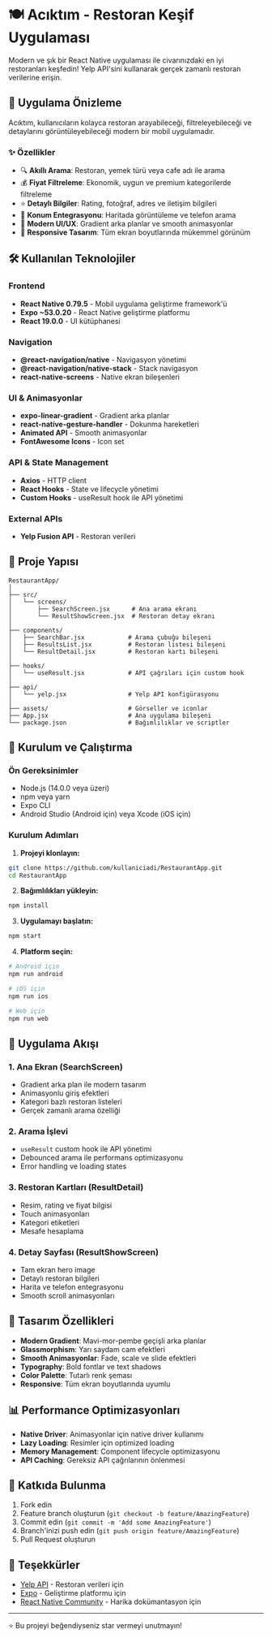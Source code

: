 # 🍽️ Acıktım - Restoran Keşif Uygulaması

Modern ve şık bir React Native uygulaması ile civarınızdaki en iyi restoranları keşfedin! Yelp API'sini kullanarak gerçek zamanlı restoran verilerine erişin.

## 📱 Uygulama Önizleme

Acıktım, kullanıcıların kolayca restoran arayabileceği, filtreleyebileceği ve detaylarını görüntüleyebileceği modern bir mobil uygulamadır.

### ✨ Özellikler

- 🔍 **Akıllı Arama**: Restoran, yemek türü veya cafe adı ile arama
- 💰 **Fiyat Filtreleme**: Ekonomik, uygun ve premium kategorilerde filtreleme
- ⭐ **Detaylı Bilgiler**: Rating, fotoğraf, adres ve iletişim bilgileri
- 📍 **Konum Entegrasyonu**: Haritada görüntüleme ve telefon arama
- 🎨 **Modern UI/UX**: Gradient arka planlar ve smooth animasyonlar
- 📱 **Responsive Tasarım**: Tüm ekran boyutlarında mükemmel görünüm

## 🛠️ Kullanılan Teknolojiler

### Frontend
- **React Native 0.79.5** - Mobil uygulama geliştirme framework'ü
- **Expo ~53.0.20** - React Native geliştirme platformu
- **React 19.0.0** - UI kütüphanesi

### Navigation
- **@react-navigation/native** - Navigasyon yönetimi
- **@react-navigation/native-stack** - Stack navigasyon
- **react-native-screens** - Native ekran bileşenleri

### UI & Animasyonlar
- **expo-linear-gradient** - Gradient arka planlar
- **react-native-gesture-handler** - Dokunma hareketleri
- **Animated API** - Smooth animasyonlar
- **FontAwesome Icons** - Icon set

### API & State Management
- **Axios** - HTTP client
- **React Hooks** - State ve lifecycle yönetimi
- **Custom Hooks** - useResult hook ile API yönetimi

### External APIs
- **Yelp Fusion API** - Restoran verileri

## 📁 Proje Yapısı

```
RestaurantApp/
│
├── src/
│   └── screens/
│       ├── SearchScreen.jsx      # Ana arama ekranı
│       └── ResultShowScreen.jsx  # Restoran detay ekranı
│
├── components/
│   ├── SearchBar.jsx            # Arama çubuğu bileşeni
│   ├── ResultsList.jsx          # Restoran listesi bileşeni
│   └── ResultDetail.jsx         # Restoran kartı bileşeni
│
├── hooks/
│   └── useResult.jsx            # API çağrıları için custom hook
│
├── api/
│   └── yelp.jsx                 # Yelp API konfigürasyonu
│
├── assets/                      # Görseller ve iconlar
├── App.jsx                      # Ana uygulama bileşeni
└── package.json                 # Bağımlılıklar ve scriptler
```

## 🚀 Kurulum ve Çalıştırma

### Ön Gereksinimler
- Node.js (14.0.0 veya üzeri)
- npm veya yarn
- Expo CLI
- Android Studio (Android için) veya Xcode (iOS için)

### Kurulum Adımları

1. **Projeyi klonlayın:**
```bash
git clone https://github.com/kullaniciadi/RestaurantApp.git
cd RestaurantApp
```

2. **Bağımlılıkları yükleyin:**
```bash
npm install
```

3. **Uygulamayı başlatın:**
```bash
npm start
```

4. **Platform seçin:**
```bash
# Android için
npm run android

# iOS için  
npm run ios

# Web için
npm run web
```


## 🎯 Uygulama Akışı

### 1. Ana Ekran (SearchScreen)
- Gradient arka plan ile modern tasarım
- Animasyonlu giriş efektleri
- Kategori bazlı restoran listeleri
- Gerçek zamanlı arama özelliği

### 2. Arama İşlevi
- `useResult` custom hook ile API yönetimi
- Debounced arama ile performans optimizasyonu
- Error handling ve loading states

### 3. Restoran Kartları (ResultDetail)
- Resim, rating ve fiyat bilgisi
- Touch animasyonları
- Kategori etiketleri
- Mesafe hesaplama

### 4. Detay Sayfası (ResultShowScreen)
- Tam ekran hero image
- Detaylı restoran bilgileri
- Harita ve telefon entegrasyonu
- Smooth scroll animasyonları

## 🎨 Tasarım Özellikleri

- **Modern Gradient**: Mavi-mor-pembe geçişli arka planlar
- **Glassmorphism**: Yarı saydam cam efektleri
- **Smooth Animasyonlar**: Fade, scale ve slide efektleri
- **Typography**: Bold fontlar ve text shadows
- **Color Palette**: Tutarlı renk şeması
- **Responsive**: Tüm ekran boyutlarında uyumlu

## 📊 Performance Optimizasyonları

- **Native Driver**: Animasyonlar için native driver kullanımı
- **Lazy Loading**: Resimler için optimized loading
- **Memory Management**: Component lifecycle optimizasyonu
- **API Caching**: Gereksiz API çağrılarının önlenmesi

## 🤝 Katkıda Bulunma

1. Fork edin
2. Feature branch oluşturun (`git checkout -b feature/AmazingFeature`)
3. Commit edin (`git commit -m 'Add some AmazingFeature'`)
4. Branch'inizi push edin (`git push origin feature/AmazingFeature`)
5. Pull Request oluşturun



## 🙏 Teşekkürler

- [Yelp API](https://www.yelp.com/developers) - Restoran verileri için
- [Expo](https://expo.dev/) - Geliştirme platformu için
- [React Native Community](https://reactnative.dev/) - Harika dokümantasyon için

---

⭐ Bu projeyi beğendiyseniz star vermeyi unutmayın!